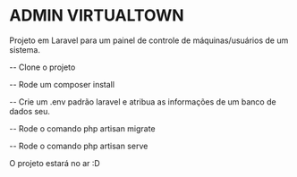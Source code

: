# ADMIN VIRTUALTOWN

Projeto em Laravel para um painel de controle de máquinas/usuários de um sistema.


-- Clone o projeto 

-- Rode um composer install

-- Crie um .env padrão laravel e atribua as informações de um banco de dados seu.

-- Rode o comando php artisan migrate

-- Rode o comando php artisan serve 

O projeto estará no ar :D
